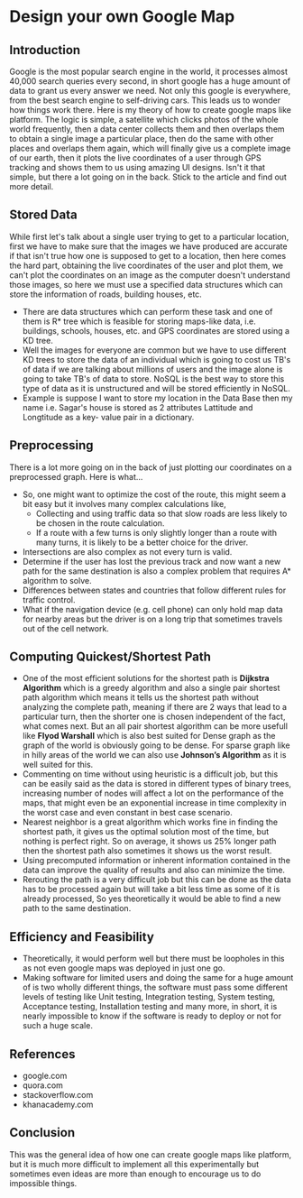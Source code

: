 # Design your own Google Map

## Introduction
Google is the most popular search engine in the world, it processes almost 40,000 search queries every second, in short google has a huge amount of data to grant us every answer we need.  Not only this google is everywhere, from the best search engine to self-driving cars. This leads us to wonder how things work there. Here is my theory of how to create google maps like platform.
The logic is simple, a satellite which clicks photos of the whole world frequently, then a data center collects them and then overlaps them to obtain a single image a particular place, then do the same with other places and overlaps them again, which will finally give us a complete image of our earth, then it plots the live coordinates of a user through GPS tracking and shows them to us using amazing UI designs. Isn't it that simple, but there a lot going on in the back. Stick to the article and find out more detail.
## Stored Data
While first let's talk about a single user trying to get to a particular location, first we have to make sure that the images we have produced are accurate if that isn't true how one is supposed to get to a location, then here comes the hard part, obtaining the live coordinates of the user and plot them, we can't plot the coordinates on an image as the computer doesn't understand those images, so here we must use a specified data structures which can store the information of roads, building houses, etc. 
* There are data structures which can perform these task and one of them is R* tree which is feasible for storing maps-like data, i.e. buildings, schools, houses, etc. and GPS coordinates are stored using a KD tree. 
* Well the images for everyone are common but we have to use different KD trees to store the data of an individual which is going to cost  us TB's of data if we are talking about millions of users and the image alone is going to take TB's of data to store. NoSQL is the best way to store this type of data as it is unstructured and will be stored efficiently in NoSQL. 
* Example is suppose I want to store my location in the Data Base then my name i.e. Sagar's house is stored as 2 attributes Lattitude and Longtitude as a key- value pair in a dictionary.
## Preprocessing
There is a lot more going on in the back of just plotting our coordinates on a preprocessed graph. Here is what...
* So, one might want to optimize the cost of the route, this might seem a bit easy but it involves many complex calculations like,
  - Collecting and using traffic data so that slow roads are less likely to be chosen in the route calculation.
  - If a route with a few turns is only slightly longer than a route with many turns, it is likely to be a better choice for the driver.
* Intersections are also complex as not every turn is valid.
* Determine if the user has lost the previous track and now want a new path for the same destination is also a complex problem that requires A* algorithm to solve. 
*  Differences between states and countries that follow different rules for traffic control.
* What if the navigation device (e.g. cell phone) can only hold map data for nearby areas but the driver is on a long trip that sometimes travels out of the cell network.

## Computing Quickest/Shortest Path
* One of the most efficient solutions for the shortest path is **Dijkstra Algorithm** which is a greedy algorithm  and also a single pair shortest path algorithm which means it tells us the shortest path without analyzing the complete path, meaning if there are 2 ways that lead to a particular turn, then the shorter one is chosen independent of the fact, what comes next. But an all pair shortest algorithm can be more usefull like **Flyod Warshall** which is also best suited for Dense graph as the graph of the world is obviously going to be dense. For sparse graph like in hilly areas of the world we can also use **Johnson’s Algorithm** as it is well suited for this.
* Commenting on time without using heuristic is a difficult job, but this can be easily said as the data is stored in different types of binary trees, increasing number of nodes will affect a lot on the performance of the maps, that might even be an exponential increase in time complexity in the worst case and even constant in best case scenario.
* Nearest neighbor is a great algorithm which works fine in finding the shortest path, it gives us the optimal solution most of the time, but nothing is perfect right. So on average, it shows us 25% longer path then the shortest path also sometimes it shows us the worst result.
* Using precomputed information or inherent information contained in the data can improve the quality of results and also can minimize the time. 
* Rerouting the path is a very difficult job but this can be done as the data has to be processed again but will take a bit less time as some of it is already processed, So yes theoretically it would be able to find a new path to the same destination.

## Efficiency and Feasibility
* Theoretically, it would perform well but there must be loopholes in this as not even google maps was deployed in just one go. 
* Making software for limited users and doing the same for a huge amount of is two wholly different things, the software must pass some different levels of testing like Unit testing, Integration testing, System testing, Acceptance testing, Installation testing and many more, in short, it is nearly impossible to know if the software is ready to deploy or not for such a huge scale.


## References
* google.com
* quora.com
* stackoverflow.com
* khanacademy.com

## Conclusion
This was the general idea of how one can create google maps like platform, but it is much more difficult to implement all this experimentally but sometimes even ideas are more than enough to encourage us to do impossible things. 
 
